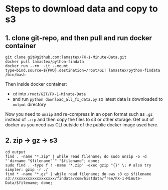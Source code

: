 # Steps to download data and copy to s3

## 1. clone git-repo, and then pull and run docker container

```
git clone git@github.com:lamastex/FX-1-Minute-Data.git 
docker pull lamastex/python-findata
docker run --rm  -it --mount type=bind,source=${PWD},destination=/root/GIT lamastex/python-findata /bin/bash
```

Then inside docker container:

- `cd` into `/root/GIT/FX-1-Minute-Data`
- and run `python download_all_fx_data.py` so latest data is downloaded to `output` directory

Now you need to `unzip` and re-compress in an open format such as `.gz` instead of `.zip` and then copy the files to s3 or other storage.
Get out of docker as you need `aws` CLI outside of the public docker image used here.

## 2. zip -> gz -> s3

```
cd output
find . -name "*.zip" | while read filename; do sudo unzip -o -d "`dirname "$filename"`" "$filename"; done;
sudo find . -type f ! -name '*.zip' -exec gzip "{}" \; # also try simpler: gzip -r ./
find * -name "*.gz" | while read filename; do aws s3 cp $filename s3://xxxxxxxxxxxxxxxxx/findata/com/histdata/free/FX-1-Minute-Data/$filename; done;
```
